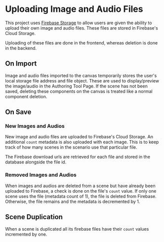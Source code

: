 # Uploading Image and Audio Files

This project uses [Firebase Storage](https://firebase.google.com/docs/storage) to allow users are given the ability to upload their own image and audio files. These files are stored in Firebase's Cloud Storage.

Uploading of these files are done in the frontend, whereas deletion is done in the backend.

## On Import

Image and audio files imported to the canvas temporarily stores the user's local storage file address and file object. These are used to display/preview the image/audio in the Authoring Tool Page. If the scene has not been saved, deleting these components on the canvas is treated like a normal component deletion.

## On Save

### New Images and Audios

New image and audio files are uploaded to Firebase's Cloud Storage. An additional `count` metadata is also uploaded with each image. This is to keep track of how many scenes in the scenario use that particular file.

The Firebase download urls are retrieved for each file and stored in the database alongside the file id.

### Removed Images and Audios

When images and audios are deleted from a scene but have already been uploaded to Firebase, a check is done on the file's `count` value. If only one scene uses the file (metadata count of 1), the file is deleted from Firebase. Otherwise, the file remains and the metadata is decremented by 1.

## Scene Duplication

When a scene is duplicated all its firebase files have their `count` values incremented by one.

